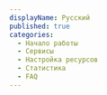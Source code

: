 ```yaml
---
displayName: Русский
published: true
categories:
  - Начало работы
  - Сервисы
  - Настройка ресурсов
  - Статистика
  - FAQ
---
```


